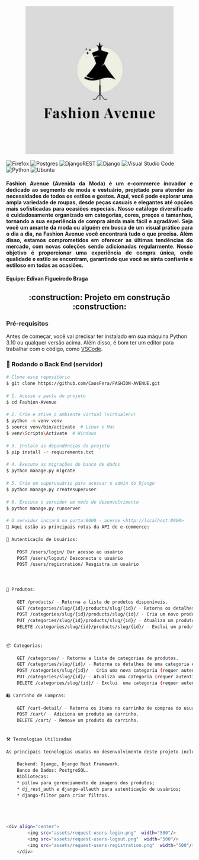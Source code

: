 <div align="center">
    <img src="assets/fashion-avenue.jpg" alt="Logo Fashion Avenue" width="400"/>
</div>


![Firefox](https://img.shields.io/badge/Firefox-FF7139?style=for-the-badge&logo=Firefox-Browser&logoColor=white)
![Postgres](https://img.shields.io/badge/postgres-%23316192.svg?style=for-the-badge&logo=postgresql&logoColor=white)
![DjangoREST](https://img.shields.io/badge/DJANGO-REST-ff1709?style=for-the-badge&logo=django&logoColor=white&color=ff1709&labelColor=gray)
![Django](https://img.shields.io/badge/django-%23092E20.svg?style=for-the-badge&logo=django&logoColor=white)
![Visual Studio Code](https://img.shields.io/badge/Visual%20Studio%20Code-0078d7.svg?style=for-the-badge&logo=visual-studio-code&logoColor=white)
![Python](https://img.shields.io/badge/python-3670A0?style=for-the-badge&logo=python&logoColor=ffdd54)
![Ubuntu](https://img.shields.io/badge/Ubuntu-E95420?style=for-the-badge&logo=ubuntu&logoColor=white)


<div style="text-align: justify;">
    <h4> 
        Fashion Avenue (Avenida da Moda) é um e-commerce inovador e dedicado ao segmento de moda e vestuário, projetado para atender às necessidades de todos os estilos e gostos. Aqui, você pode explorar uma ampla variedade de roupas, desde peças casuais e elegantes até opções mais sofisticadas para ocasiões especiais. Nosso catálogo diversificado é cuidadosamente organizado em categorias, cores, preços e tamanhos, tornando a sua experiência de compra ainda mais fácil e agradável. Seja você um amante da moda ou alguém em busca de um visual prático para o dia a dia, na Fashion Avenue você encontrará tudo o que precisa. Além disso, estamos comprometidos em oferecer as últimas tendências do mercado, com novas coleções sendo adicionadas regularmente. Nosso objetivo é proporcionar uma experiência de compra única, onde qualidade e estilo se encontram, garantindo que você se sinta confiante e estiloso em todas as ocasiões.
    </h4>
</div>

<h4> 
    Equipe:
    Edivan Figueiredo Braga
</h4>


<h2 align="center"> 
    :construction:  Projeto em construção  :construction:
</h2>

### Pré-requisitos

Antes de começar, você vai precisar ter instalado em sua máquina Python 3.10 ou qualquer versão acima. Além disso, é bom ter um editor para trabalhar com o código, como [VSCode](https://code.visualstudio.com/).

### 🎲 Rodando o Back End (servidor)

```bash
# Clone este repositório
$ git clone https://github.com/CaosFera/FASHION-AVENUE.git

# 1. Acesse a pasta do projeto
$ cd Fashion-Avenue

# 2. Crie e ative o ambiente virtual (virtualenv)
$ python -m venv venv
$ source venv/bin/activate  # Linux e Mac
$ venv\Scripts\Activate  # Windows

# 3. Instale as dependências do projeto
$ pip install -r requirements.txt

# 4. Execute as migrações do banco de dados
$ python manage.py migrate

# 5. Crie um superusuário para acessar o admin do Django
$ python manage.py createsuperuser

# 6. Execute o servidor em modo de desenvolvimento
$ python manage.py runserver

# O servidor inciará na porta:8000 - acesse <http://localhost:8000>
🎯 Aqui estão as principais rotas da API de e-commerce:

🔑 Autenticação de Usuários:

    POST /users/login/ Dar acesso ao usuário
    POST /users/logout/ Desconecta o usuário
    POST /users/registration/ Resgistra um usuário
    


🛒 Produtos:

    GET /products/ - Retorna a lista de produtos disponíveis.
    GET /categories/slug/{id}/products/slug/{id}/ - Retorna os detalhes de um produto específico.
    POST /categories/slug/{id}/products/slug/{id}/ - Cria um novo produto (requer autenticação de administrador).
    PUT /categories/slug/{id}/products/slug/{id}/ - Atualiza um produto (requer autenticação de administrador).
    DELETE /categories/slug/{id}/products/slug/{id}/ - Exclui um produto (requer autenticação de administrador).

    
📦 Categorias:

    GET /categories/ - Retorna a lista de categorias de produtos.
    GET /categories/slug/{id}/ - Retorna os detalhes de uma categoria específica.
    POST /categories/slug/{id}/ - Cria uma nova categoria (requer autenticação de administrador).
    PUT /categories/slug/{id}/ - Atualiza uma categoria (requer autenticação de administrador).
    DELETE /categories/slug/{id}/ - Exclui  uma categoria (requer autenticação de administrador).

🛍️ Carrinho de Compras:

    GET /cart-detail/ - Retorna os itens no carrinho de compras do usuário.
    POST /cart/ - Adiciona um produto ao carrinho.
    DELETE /cart/ - Remove um produto do carrinho.


🛠️ Tecnologias Utilizadas

As principais tecnologias usadas no desenvolvimento deste projeto incluem:

    Backend: Django, Django Rest Framework.
    Banco de Dados: PostgreSQL.
    Bibliotecas:
    * pillow para gerenciamento de imagens dos produtos;
    * dj_rest_auth e django-allauth para autenticação de usuários;
    * django-filter para criar filtros.




<div align="center">
        <img src="assets/request-users-login.png"  width="500"/>
        <img src="assets/request-users-logout.png"  width="500"/>
        <img src="assets/request-users-registration.png"  width="500"/>
    </div>